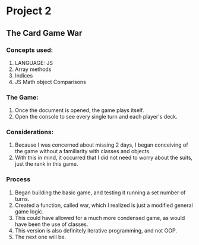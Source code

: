 # Project 2
## The Card Game War

### Concepts used:
1. LANGUAGE: JS
1. Array methods
1. Indices
1. JS Math object Comparisons

### The Game:
1. Once the document is opened, the game plays itself. 
1. Open the console to see every single turn and each player's deck. 

### Considerations:
1. Because I was concerned about missing 2 days, I began conceiving of the game without a familiarity with classes and objects. 
1. With this in mind, it occurred that I did not need to worry about the suits, just the rank in this game. 

### Process
1. Began building the basic game, and testing it running a set number of turns.
1. Created a function, called war, which I realized is just a modified general game logic. 
1. This could have allowed for a much more condensed game, as would have been the use of classes. 
1. This version is also definitely iterative programming, and not OOP. 
1. The next one will be. 
